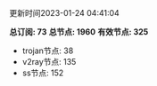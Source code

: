 更新时间2023-01-24 04:41:04

**总订阅: 73**
**总节点: 1960**
**有效节点: 325**
- trojan节点: 38
- v2ray节点: 135
- ss节点: 152
